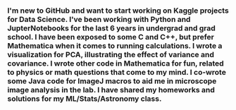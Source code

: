 ### I'm new to GitHub and want to start working on Kaggle projects for Data Science. I've been working with Python and JupterNotebooks for the last 6 years in undergrad and grad school. I have been exposed to some C and C++, but prefer Mathematica when it comes to running calculations. I wrote a visualization for PCA, illustrating the effect of variance and covariance. I wrote other code in Mathematica for fun, related to physics or math questions that come to my mind. I co-wrote some Java code for ImageJ macros to aid me in microscope image analysis in the lab. I have shared my homeworks and solutions for my ML/Stats/Astronomy class. 

<!--
**spaceturtle37/spaceturtle37** is a ✨ _special_ ✨ repository because its `README.md` (this file) appears on your GitHub profile.

Here are some ideas to get you started:

- 🔭 I’m currently working on ...
- 🌱 I’m currently learning ...
- 👯 I’m looking to collaborate on ...
- 🤔 I’m looking for help with ...
- 💬 Ask me about ...
- 📫 How to reach me: ...
- 😄 Pronouns: ...
- ⚡ Fun fact: ...
-->
